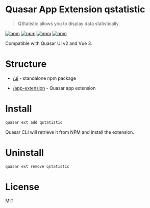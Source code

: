 # Quasar App Extension qstatistic
> QStatistic allows you to display data statistically.

[![npm](https://img.shields.io/npm/v/quasar-app-extension-qstatistic.svg?label=quasar-app-extension-qstatistic)](https://www.npmjs.com/package/quasar-app-extension-qstatistic)
[![npm](https://img.shields.io/npm/dt/quasar-app-extension-qstatistic.svg)](https://www.npmjs.com/package/quasar-app-extension-qstatistic)
[![npm](https://img.shields.io/npm/v/quasar-ui-qstatistic.svg?label=quasar-ui-qstatistic)](https://www.npmjs.com/package/quasar-ui-qstatistic)
[![npm](https://img.shields.io/npm/dt/quasar-ui-qstatistic.svg)](https://www.npmjs.com/package/quasar-ui-qstatistic)

Compatible with Quasar UI v2 and Vue 3.

# Structure
* [/ui](ui) - standalone npm package

* [/app-extension](app-extension) - Quasar app extension

# Install
```bash
quasar ext add qstatistic
```
Quasar CLI will retrieve it from NPM and install the extension.

# Uninstall
```bash
quasar ext remove qstatistic
```

# License
MIT
